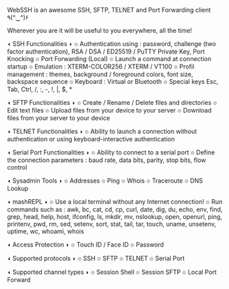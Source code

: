 WebSSH is an awesome SSH, SFTP, TELNET and Port Forwarding client ٩(^‿^)۶

Wherever you are it will be useful to you everywhere, all the time!

◖ SSH Functionalities ◗
๏ Authentication using : password, challenge (two factor authentication), RSA / DSA / ED25519 / PuTTY Private Key, Port Knocking
๏ Port Forwarding (Local)
๏ Launch a command at connection startup
๏ Emulation : XTERM-COLOR256 / XTERM / VT100
๏ Profil management : themes, background / foreground colors, font size, backspace sequence
๏ Keyboard : Virtual or Bluetooth
๏ Special keys Esc, Tab, Ctrl, /, :, -, !, |, $, *

◖ SFTP Functionalities ◗
๏ Create / Rename / Delete files and directories
๏ Edit text files
๏ Upload files from your device to your server
๏ Download files from your server to your device

◖ TELNET Functionalities ◗
๏ Ability to launch a connection without authentication or using keyboard-interactive authentication

◖ Serial Port Functionalities ◗
๏ Ability to connect to a serial port
๏ Define the connection parameters : baud rate, data bits, parity, stop bits, flow control

◖ Sysadmin Tools ◗
๏ Addresses
๏ Ping
๏ Whois
๏ Traceroute
๏ DNS Lookup

◖ mashREPL ◗
๏ Use a local terminal without any Internet connection!
๏ Run commands such as : awk, bc, cat, cd, cp, curl, date, dig, du, echo, env, find, grep, head, help, host, ifconfig, ls, mkdir, mv, nslookup, open, openurl, ping, printenv, pwd, rm, sed, setenv, sort, stat, tail, tar, touch, uname, unsetenv, uptime, wc, whoami, whois

◖ Access Protection ◗
๏ Touch ID / Face ID
๏ Password

◖ Supported protocols ◗
๏ SSH
๏ SFTP
๏ TELNET
๏ Serial Port

◖ Supported channel types ◗
๏ Session Shell
๏ Session SFTP
๏ Local Port Forward